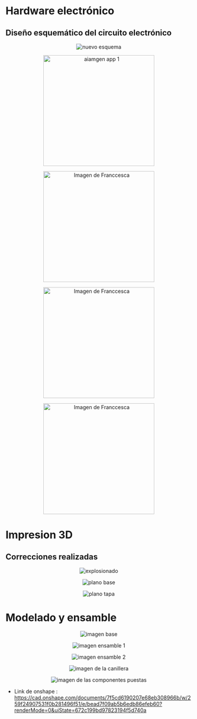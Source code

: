 # Hardware electrónico

## Diseño esquemático del circuito electrónico

<p align="center">
  <img src="https://github.com/Arbandu/Fundbio/blob/14f194bcb621e22abe37a3471e288e35c0cdff08/Imagenes/nuevo%20esquema%20.jpg" alt="nuevo esquema">
</p>

<p align="center">
  <img src="https://github.com/Arbandu/Fundbio/blob/d649637560dc46949c784a786e6c496310e7a310/Imagenes/imagen%20app%201.jpg" alt="aiamgen app 1" width="300">
</p>

<p align="center">
  <img src="https://github.com/Arbandu/Fundbio/blob/4ba15f7310cd0ebb29fcbcfcdb1dc46d3fc5ca1b/Imagenes/Franccesca.jpg" alt="Imagen de Franccesca" width="300">
</p>

<p align="center">
  <img src="https://github.com/Arbandu/Fundbio/blob/4ba15f7310cd0ebb29fcbcfcdb1dc46d3fc5ca1b/Imagenes/Franccesca.jpg" alt="Imagen de Franccesca" width="300">
</p>

<p align="center">
  <img src="https://github.com/Arbandu/Fundbio/blob/4ba15f7310cd0ebb29fcbcfcdb1dc46d3fc5ca1b/Imagenes/Franccesca.jpg" alt="Imagen de Franccesca" width="300">
</p>


# Impresion 3D

## Correcciones realizadas

<p align="center">
  <img src="https://github.com/Arbandu/Fundbio/blob/8805ae856a5ce55a94a976d0d1e1c13df18bd90d/Imagenes/imagen%20explosionado%20nuevo.jpg" alt="explosionado">
</p>

<p align="center">
  <img src="https://github.com/Arbandu/Fundbio/blob/8fb8993bf3ad9c8d1d71fdb75590182cddcc2632/Imagenes/Plano%20de%20base%20nuevo.jpg" alt="plano base">
</p>

<p align="center">
  <img src="https://github.com/Arbandu/Fundbio/blob/d174d02a1822cf9221961810097efc62db9d5373/Imagenes/plano%20tapa%20nuevo.jpg" alt="plano tapa">
</p>

# Modelado y ensamble

<p align="center">
  <img src="https://github.com/Arbandu/Fundbio/blob/7440c646d0bed59e74343f44c916518116158720/Imagenes/imagen%20componente%201.jpg" alt="imagen base">
</p>

<p align="center">
  <img src="https://github.com/Arbandu/Fundbio/blob/c6d62e516293362502a98241c0f76478e44ee8cd/Imagenes/imagen%20componente%20ensamble%20.jpg" alt="imagen ensamble 1">
</p>

<p align="center">
  <img src="https://github.com/Arbandu/Fundbio/blob/07efe0a2d3fe2682fc17f8e412017ba3cf3bf051/Imagenes/imagen%20componente%20ensamble%20otra%20vista.jpg" alt="imagen ensamble 2">
</p>

<p align="center">
  <img src="https://github.com/Arbandu/Fundbio/blob/75c10cb6d64f6aadfcea9c297df0dd00293e0e2d/Imagenes/imagen%20componente%202.jpg" alt="imagen de la canillera">
</p>

<p align="center">
  <img src="https://github.com/Arbandu/Fundbio/blob/d01d1b4ac360ed843169d46a88e327f5fde858e4/Imagenes/ensamble%20nuevo.jpg" alt="imagen de las componentes puestas">
</p>

- Link de onshape : https://cad.onshape.com/documents/7f5cd6190207e68eb308966b/w/259f24907531f0b281496f51/e/bead7f09ab5b6edb86efeb60?renderMode=0&uiState=672c199bd97823194f5d740a


